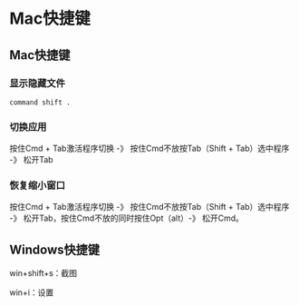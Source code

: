 # Mac快捷键

## Mac快捷键

### 显示隐藏文件

`command shift .`

### 切换应用

按住Cmd + Tab激活程序切换 -》 按住Cmd不放按Tab（Shift + Tab）选中程序 -》 松开Tab

### 恢复缩小窗口

按住Cmd + Tab激活程序切换 -》 按住Cmd不放按Tab（Shift + Tab）选中程序 -》 松开Tab，按住Cmd不放的同时按住Opt（alt）-》 松开Cmd。

## Windows快捷键

win+shift+s：截图

win+i：设置
